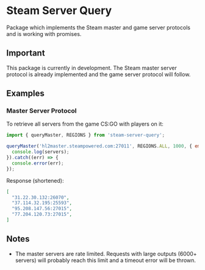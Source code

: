 # Steam Server Query
Package which implements the Steam master and game server protocols and is working with promises.

## Important
This package is currently in development. The Steam master server protocol is already implemented and the game server protocol will follow.

## Examples
### Master Server Protocol
To retrieve all servers from the game CS:GO with players on it:
```javascript
import { queryMaster, REGIONS } from 'steam-server-query';

queryMaster('hl2master.steampowered.com:27011', REGIONS.ALL, 1000, { empty: 1, appid: 730 }).then(servers => {
  console.log(servers);
}).catch((err) => {
  console.error(err);
});
```
Response (shortened):
```json
[
  "31.22.30.132:26070",
  "37.114.32.195:25593",
  "95.208.147.56:27015",
  "77.204.120.73:27015",
]
```

## Notes
- The master servers are rate limited. Requests with large outputs (6000+ servers) will probably reach this limit and a timeout error will be thrown.